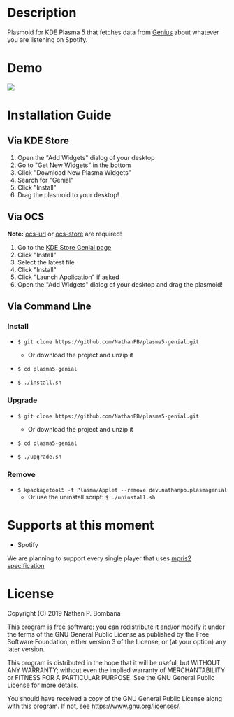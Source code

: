 # Description

Plasmoid for KDE Plasma 5 that fetches data from [Genius](https://genius.com) about whatever you are listening on Spotify.

# Demo

<img src="demo.gif">

# Installation Guide

## Via KDE Store

1. Open the "Add Widgets" dialog of your desktop
2. Go to "Get New Widgets" in the bottom
3. Click "Download New Plasma Widgets"
4. Search for "Genial"
5. Click "Install"
6. Drag the plasmoid to your desktop!

## Via OCS

**Note:** [ocs-url](https://www.opendesktop.org/p/1136805/) or [ocs-store](https://www.opendesktop.org/p/1175480/) are required!

1. Go to the [KDE Store Genial page](https://store.kde.org/p/1320258/)
2. Click "Install"
3. Select the latest file
4. Click "Install"
5. Click "Launch Application" if asked
6. Open the "Add Widgets" dialog of your desktop and drag the plasmoid!


## Via Command Line

### Install
- ``$ git clone https://github.com/NathanPB/plasma5-genial.git``
    - Or download the project and unzip it

- ``$ cd plasma5-genial``
- ``$ ./install.sh``

### Upgrade

- ``$ git clone https://github.com/NathanPB/plasma5-genial.git``
    - Or download the project and unzip it

- ``$ cd plasma5-genial``
- ``$ ./upgrade.sh``


### Remove
- ``$ kpackagetool5 -t Plasma/Applet --remove dev.nathanpb.plasmagenial``
    - Or use the uninstall script: ``$ ./uninstall.sh``

# Supports at this moment
  - Spotify
  
We are planning to support every single player that uses [mpris2 specification](https://specifications.freedesktop.org/mpris-spec/2.2/)

# License

Copyright (C) 2019 Nathan P. Bombana

This program is free software: you can redistribute it and/or modify it under the terms of the GNU General Public License as published by the Free Software Foundation, either version 3 of the License, or (at your option) any later version.

This program is distributed in the hope that it will be useful, but WITHOUT ANY WARRANTY; without even the implied warranty of MERCHANTABILITY or FITNESS FOR A PARTICULAR PURPOSE. See the GNU General Public License for more details.

You should have received a copy of the GNU General Public License along with this program. If not, see https://www.gnu.org/licenses/.
